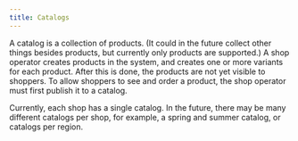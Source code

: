 ```yaml
---
title: Catalogs
---
```


A catalog is a collection of products. (It could in the future collect other things besides products, but currently only products are supported.) A shop operator creates products in the system, and creates one or more variants for each product. After this is done, the products are not yet visible to shoppers. To allow shoppers to see and order a product, the shop operator must first publish it to a catalog.

Currently, each shop has a single catalog. In the future, there may be many different catalogs per shop, for example, a spring and summer catalog, or catalogs per region.
